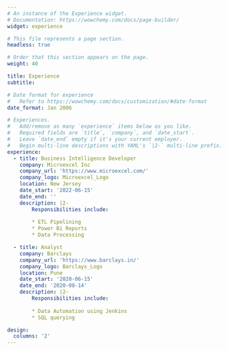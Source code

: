 ```yaml
---
# An instance of the Experience widget.
# Documentation: https://wowchemy.com/docs/page-builder/
widget: experience

# This file represents a page section.
headless: true

# Order that this section appears on the page.
weight: 40

title: Experience
subtitle:

# Date format for experience
#   Refer to https://wowchemy.com/docs/customization/#date-format
date_format: Jan 2006

# Experiences.
#   Add/remove as many `experience` items below as you like.
#   Required fields are `title`, `company`, and `date_start`.
#   Leave `date_end` empty if it's your current employer.
#   Begin multi-line descriptions with YAML's `|2-` multi-line prefix.
experience:
  - title: Business Intelligence Developer
    company: Microexcel Inc
    company_url: 'https://www.microexcel.com/'
    company_logo: Microexcel_Logo
    location: New Jersey
    date_start: '2022-06-15'
    date_end: ''
    description: |2-
        Responsibilities include:
        
        * ETL Pipelining
        * Power Bi Reports
        * Data Processing

  - title: Analyst
    company: Barclays
    company_url: 'https://www.barclays.in/'
    company_logo: Barclays_Logo
    location: Pune
    date_start: '2020-06-15'
    date_end: '2020-08-14'
    description: |2-
        Responsibilities include:
        
        * Data Automation using Jenkins
        * SQL querying

design:
  columns: '2'
---
```

